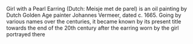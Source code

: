 <param ve-config
  title= "Image"
  author="nlasdflj"
  banner= "https://upload.wikimedia.org/wikipedia/commons/4/45/Apollo_%26_Daphne_September_2015-1a.jpg"
  layout = "vertical">

Girl with a Pearl Earring (Dutch: Meisje met de parel) is an oil painting by Dutch Golden Age painter Johannes Vermeer, dated c. 1665. Going by various names over the centuries, it became known by its present title towards the end of the 20th century after the earring worn by the girl portrayed there 

<param ve-image
url="[&quot;https://upload.wikimedia.org/wikipedia/commons/a/ad/Bernini%27s_Apollo_and_Daphne_statue.jpg&quot;label=&quot;Apollo and Daphne&quot;description=&quot;sculpture by Gian Lorenzo Bernini&quot;license=&quot;CC BY-SA 4.0&quot;&gt;](https://upload.wikimedia.org/wikipedia/commons/4/45/Apollo_%26_Daphne_September_2015-1a.jpg)>
